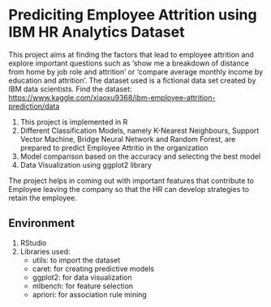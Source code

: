 # Prediciting Employee Attrition using IBM HR Analytics Dataset
This project aims at finding the factors that lead to employee attrition and explore important questions such as ‘show me a breakdown of distance from home by job role and attrition’ or ‘compare average monthly income by education and attrition’. The dataset used is a fictional data set created by IBM data scientists.
Find the dataset: https://www.kaggle.com/xiaoxu9368/ibm-employee-attrition-prediction/data

1. This project is implemented in R
2. Different Classification Models, namely K-Nearest Neighbours, Support Vector Machine, Bridge Neural Network and Random Forest, are prepared to predict Employee Attritio in the organization 
3. Model comparison based on the accuracy and selecting the best model
4. Data Visualization using ggplot2 library 

The project helps in coming out with important features that contribute to Employee leaving the company so that the HR can develop strategies to retain the employee.

## Environment
1. RStudio 
2. Libraries used:
    * utils: to import the dataset
    * caret: for creating predictive models
    * ggplot2: for data visualization
    * mlbench: for feature selection
    * apriori: for association rule mining


